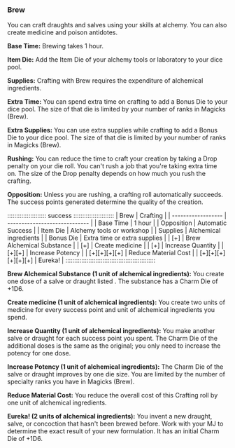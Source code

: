### Brew

You can craft draughts and salves using your skills at alchemy. You can also create medicine and poison antidotes.

**Base Time:** Brewing takes 1 hour.

**Item Die:** Add the Item Die of your alchemy tools or laboratory to your dice pool.

**Supplies:** Crafting with Brew requires the expenditure of alchemical
ingredients.

**Extra Time:** You can spend extra time on crafting to add a Bonus Die
to your dice pool. The size of that die is limited by your number of
ranks in Magicks (Brew).

**Extra Supplies:** You can use extra supplies while crafting to add a
Bonus Die to your dice pool. The size of that die is limited by your
number of ranks in Magicks (Brew).

**Rushing:** You can reduce the time to craft your creation by taking a
Drop penalty on your die roll. You can't rush a job that you're taking
extra time on. The size of the Drop penalty depends on how much you rush
the crafting.

**Opposition:** Unless you are rushing, a crafting roll automatically
succeeds. The success points generated determine the quality of the
creation.

:::::::::::::::::::::: success :::::::::::::::::::::::
| Brew               | Crafting                      |
| ------------------ | ----------------------------- |
| Base Time          |  1 hour                       |
| Opposition         |  Automatic Success            |
| Item Die           |  Alchemy tools or workshop    |
| Supplies           |  Alchemical ingredients       |
| Bonus Die          |  Extra time or extra supplies |
| [+]                |  Brew Alchemical Substance    |
| [+]                |  Create medicine              |
| [+]                |  Increase Quantity            |
| [+][+]             |  Increase Potency             |
| [+][+][+][+]       |  Reduce Material Cost         |
| [+][+][+][+][+][+] |  Eureka!                      |
:::::::::::::::::::::::::::::::::::::::::::::::::::

**Brew Alchemical Substance (1 unit of alchemical ingredients):** You
create one dose of a salve or draught listed <a href="#alchemical-items" class="xref-inchapter-under"></a>.
The substance has a Charm Die of +1D6.

**Create medicine (1 unit of alchemical ingredients):** You create two
units of medicine for every success point and unit of alchemical
ingredients you spend.

**Increase Quantity (1 unit of alchemical ingredients):** You make
another salve or draught for each success point you spent. The Charm Die
of the additional doses is the same as the original; you only need to
increase the potency for one dose.

**Increase Potency (1 unit of alchemical ingredients):** The Charm Die
of the salve or draught improves by one die size. You are limited by the
number of specialty ranks you have in Magicks (Brew).

**Reduce Material Cost:** You reduce the overall cost of this Crafting
roll by one unit of alchemical ingredients.

**Eureka!  (2 units of alchemical ingredients):** You invent a new
draught, salve, or concoction that hasn't been brewed before. Work with
your MJ to determine the exact result of your new formulation. It has an
initial Charm Die of +1D6.

